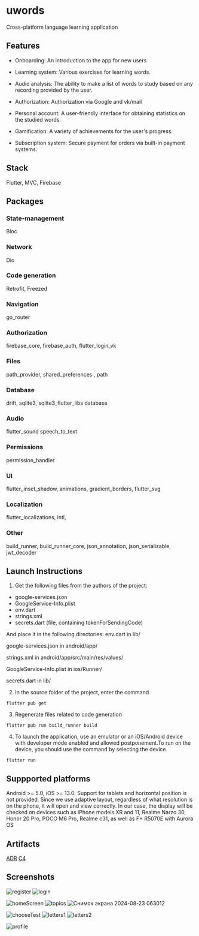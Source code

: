 # uwords
Cross-platform language learning application

## Features
- Onboarding: An introduction to the app for new users

- Learning system: Various exercises for learning words.

- Audio analysis: The ability to make a list of words to study based on any recording provided by the user.

- Authorization: Authorization via Google and vk/mail

- Personal account: A user-friendly interface for obtaining statistics on the studied words.

- Gamification: A variety of achievements for the user's progress.

- Subscription system: Secure payment for orders via built-in payment systems.

## Stack
Flutter,
MVC,
Firebase

## Packages
### State-management
Bloc

### Network
Dio

### Code generation
Retrofit,
Freezed

### Navigation
go_router

### Authorization
firebase_core,
firebase_auth,
flutter_login_vk

### Files
path_provider,
shared_preferences ,
path


### Database
drift,
sqlite3,
sqlite3_flutter_libs database

### Audio
flutter_sound
speech_to_text

### Permissions
permission_handler

### UI
flutter_inset_shadow,
animations,
gradient_borders,
flutter_svg

### Localization
flutter_localizations,
intl,

### Other
build_runner,
build_runner_core,
json_annotation,
json_serializable,
jwt_decoder

## Launch Instructions
1. Get the following files from the authors of the project:
- google-services.json
- GoogleService-Info.plist
- env.dart
- strings.xml
- secrets.dart (file, containing tokenForSendingCode)

And place it in the following directories:
env.dart in lib/

google-services.json in android/app/

strings.xml in android/app/src/main/res/values/

GoogleService-Info.plist in ios/Runner/

secrets.dart in lib/

2. In the source folder of the project, enter the command

```
flutter pub get
```

3. Regenerate files related to code generation
```
flutter pub run build_runner build
```

4. To launch the application, use an emulator or an iOS/Android device with developer mode enabled and allowed postponement.To run on the device, you should use the command by selecting the device.
```
flutter run
```

## Suppported platforms
Android >= 5.0, iOS >= 13.0.
Support for tablets and horizontal position is not provided. 
Since we use adaptive layout, regardless of what resolution is on the phone, it will open and view correctly. In our case, the display will be checked on devices such as iPhone models XR and 11, Realme Narzo 30, Honor 20 Pro, POCO M6 Pro, Realme c31, as well as F+ R5070E with Aurora OS

## Artifacts
[ADR](https://docs.google.com/document/d/1oXmRUf9dTUVvZbqXc11qJrXbJp27Sv582Gu1IRCFW0g/edit?usp=sharing)
[C4](https://drive.google.com/file/d/1zznv_2it8DJi6eyWcoXtJz3KLtCwG-dH/view?usp=sharing)

## Screenshots
![register](https://github.com/user-attachments/assets/cf48d596-a144-4936-b0dc-2e1bb42ec389) 
![login](https://github.com/user-attachments/assets/f0d7dacb-05f3-46dd-a205-8f031365f2c8)

![homeScreen](https://github.com/user-attachments/assets/095597d2-ce9c-4d96-9b88-e261a59ed137) 
![topics](https://github.com/user-attachments/assets/cba234b6-b1d8-4a78-8ca8-c50cad9d26d8) 
![Снимок экрана 2024-08-23 063012](https://github.com/user-attachments/assets/04c4a814-fa68-49bb-b83e-754cb6acc9de)

![chooseTest](https://github.com/user-attachments/assets/75e70188-178a-49f0-946d-da84eb7e3a3c)
![letters1](https://github.com/user-attachments/assets/8afae582-0b32-4278-8016-935f317f8309)
![letters2](https://github.com/user-attachments/assets/46fd63c6-63d7-43bc-935a-bb029acc7a34)

![profile](https://github.com/user-attachments/assets/9a1515b9-6b79-426b-be65-79f17ef9cdfa)






